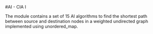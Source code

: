 #AI - CIA I

The module contains a set of 15 AI algorithms to find the shortest path between source and destination nodes in a weighted undirected graph implemented using unordered_map.
